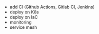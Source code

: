 * add CI (Github Actions, Gitlab CI, Jenkins)
* deploy on K8s
* deploy on IaC
* monitoring
* service mesh
